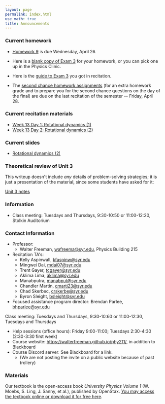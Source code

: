 ```yaml
---
layout: page 
permalink: index.html
use_math: true
title: Announcements
---
```



### Current homework 
* <a href="hw/hw9/hw9.pdf">Homework 9</a> is due Wednesday, April 26.

* Here is a <a href="hw/hw8/exam3-blank.pdf">blank copy of Exam 3</a> for your homework, or you can pick one up in the Physics Clinic.
* Here is the <a href="hw/hw8/recitation-exam-guide.pdf">guide to Exam 3</a> you got in recitation.

* The <a href="second-chances.html">second chance homework assignments</a> (for an extra homework grade and to prepare you for the second chance questions on the day of the final) are due on the last recitation of the semester -- Friday, April 28.

### Current recitation materials

* <a href="recitation/week13/recitation-torque-2.pdf">Week 13 Day 1: Rotational dynamics (1)</a><br>
* <a href="recitation/week13/recitation-torque-3.pdf">Week 13 Day 2: Rotational dynamics (2)</a>

### Current slides

* <a href="slides/lecture-rotational-work/lecture-rotational-work.pdf">Rotational dynamics (2)</a>

### Theoretical review of Unit 3

This writeup doesn't include *any* details of problem-solving strategies;
it is just a presentation of the material, since some students have asked
for it:

<a href="unit-3-review.pdf">Unit 3 notes</a>


### Information
- Class meeting: Tuesdays and Thursdays, 9:30-10:50 or 11:00-12:20, Stolkin Auditorium 

 <a id="contact"></a>

### Contact Information

-   Professor:
    - Walter Freeman, <wafreema@syr.edu>, Physics Building 215
-   Recitation TA's:
    * Kelly Aspinwall, <kfaspinw@syr.edu>
    * Mingwei Dai, <mdai07@syr.edu>
    * Trent Gayer, <tcgayer@syr.edu>
    * Aklima Lima, <aklima@syr.edu>
    * Manabputra, <manabput@syr.edu>
    * Chandler Martin, <cmarti23@syr.edu>
    * Chad Skerbec, <crskerbe@syr.edu>
    * Byron Sleight, <bsleight@syr.edu>
- Focused assistance program director: Brendan Parlee, <bhparlee@syr.edu>

Class meeting: Tuesdays and Thursdays, 9:30-10:60 or 11:00-12:30, Tuesdays and Thursdays
-   Help sessions (office hours): Friday 9:00-11:00; Tuesdays 2:30-4:30 (2:30-3:30 first week)
-   Course website: <https://walterfreeman.github.io/phy211/>, in addition to Blackboard
-   Course Discord server: See Blackboard for a link.
    * (We are not posting the invite on a public website because of past trollery)


### Materials

Our textbook is the open-access book *University Physics Volume 1* (W. Moebs, S. Ling, J. Sanny, et al.), published by OpenStax. <a href="https://openstax.org/details/books/university-physics-volume-1">You may access the textbook online or download it for free here</a>. 

